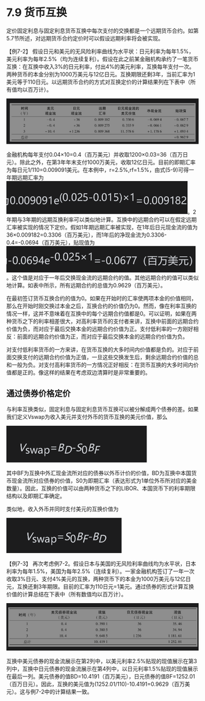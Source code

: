 # 7.9 货币互换

定价固定利息与固定利息货币互换中每次支付的交换都是一个远期货币合约。如第5.7节所述，对远期货币合约定价时可以假设远期利率将会被实现。

【例7-2】 假设日元和美元的无风险利率曲线为水平状：日元利率为每年1.5%，美元利率为每年2.5%（均为连续复利）。假设在此之前某金融机构承约了一笔货币互换：在互换中收入3%的日元利率，付出4%的美元利率，互换每年支付一次。两种货币的本金分别为1000万美元与12亿日元。互换期限还剩3年，当前汇率为1美元等于110日元。以远期货币合约的方式对互换定价的计算结果列在下表中（所有值均以百万计）。

![](images/2024-02-29-14-24-53.png)

金融机构每年支付0.04×10=0.4（百万美元）并收取1200×0.03=36（百万日元）。除此之外，在第3年年末支付1000万美元，收取12亿日元。目前的即期汇率为每日元1/110=0.009091美元。在本例中，r=2.5%,rf=1.5%，由式(5-9)可得一年期远期汇率为![](images/2024-02-29-14-25-58.png)。2年期与3年期的远期互换利率可以类似地计算。互换中的远期合约可以在假定远期汇率被实现的情况下定价。假如1年期远期汇率被实现，在1年后日元现金流的值为36×0.009182=0.3306（百万美元），而1年后的净现金流为0.3306-0.4=-0.0694（百万美元），贴现值为![](images/2024-02-29-14-26-35.png)。这个值是对应于一年后交换现金流的远期合约的值。其他远期合约的值可以类似地计算。如表中所示，所有远期合约的总值为0.9629（百万美元）。

在最初签订货币互换合约的值为0。如果在开始时的汇率使两项本金的价值相同，那么在开始时刚交换过本金之后，互换合约的价值仍为0。然而，像在利率互换的情况一样，这并不意味着在互换中的每个远期合约值都是0。可以证明，如果在两种货币之下的利率相差很大，对高利率货币的支付者来讲，互换中前面的远期合约价值为负，而对应于最后交换本金的远期合约价值为正。支付低利率的一方刚好相反：前面的远期合约价值为正，而对应于最后交换本金的远期合约价值为负。

对支付低利率货币的一方来讲，在货币互换的大多时间内价值都是负的。对应于前面交换支付的远期合约价值为正值，一旦这些交换发生后，剩余远期合约价值的总和一般为负。对支付高利率货币的一方情况正好相反：在货币互换的大多时间内价值都是正的。像这样的结果在考虑双边清算时是非常重要的。

## 通过债券价格定价

与利率互换类似，固定利息与固定利息货币互换可以被分解成两个债券的差。如果我们定义Vswap为收入美元并支付外币的货币互换的美元价值，那么

![](images/2024-02-29-14-27-48.png)

其中BF为互换中外汇现金流所对应的债券以外币计价的价值，BD为互换中本国货币现金流所对应债券的价值，S0为即期汇率（表达形式为1单位外币所对应的美金数量）。因此，互换的价值可以由两种货币之下的LIBOR、本国货币下的利率期限结构以及即期汇率确定。

类似地，收入外币并同时支付美元的互换价值为

![](images/2024-02-29-14-28-13.png)

【例7-3】 再次考虑例7-2。假设日本与美国的无风险利率曲线均为水平状，日本利率为每年1.5%，美国为每年2.5%（连续复利）。一家金融机构签订了一年一次收取3%日元、支付4%美元的互换，两种货币下的本金为1000万美元与12亿日元，互换还剩3年期限。目前的汇率为110日元=1美元。通过债券的形式计算互换价值的计算总结在下表中（所有数值均以百万计）。

![](images/2024-02-29-14-28-33.png)

互换中美元债券的现金流展示在第2列中，以美元利率2.5%贴现的现值展示在第3列中，互换中日元债券的现金流展示在第4列中，以日元利率1.5%贴现的现值展示在最后一列。美元债券的值BD=10.4191（百万美元），日元债券的值BF=1252.01（百万日元）。因此，互换的美元值为(1252.01/110)-10.4191=0.9629（百万美元）。这与例7-2中的计算结果一致。


